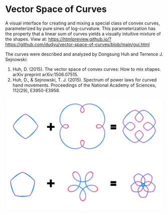 # Vector Space of Curves
A visual interface for creating and mixing a special class of convex curves, parameterized by pure sines of log-curvature. This parameterization has the property that a linear sum of curves yields a visually intuitive mixture of the shapes.
View at:
https://htmlpreview.github.io/?https://github.com/dudyu/vector-space-of-curves/blob/main/gui.html

The curves were described and analyzed by Dongsung Huh and Terrence J. Sejnowski:

1. Huh, D. (2015). The vector space of convex curves: How to mix shapes. arXiv preprint arXiv:1506.07515.
2. Huh, D., & Sejnowski, T. J. (2015). Spectrum of power laws for curved hand
movements. Proceedings of the National Academy of Sciences, 112(29), E3950-E3958.

<img src="/doc/readme-resources/mixing.png">